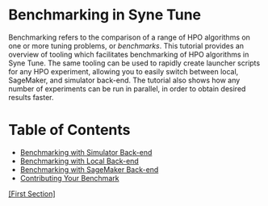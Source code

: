 # Benchmarking in Syne Tune


Benchmarking refers to the comparison of a range of HPO algorithms on one or more
tuning problems, or *benchmarks*. This tutorial provides an overview of tooling
which facilitates benchmarking of HPO algorithms in Syne Tune. The same tooling
can be used to rapidly create launcher scripts for any HPO experiment, allowing
you to easily switch between local, SageMaker, and simulator back-end. The
tutorial also shows how any number of experiments can be run in parallel, in
order to obtain desired results faster.


# Table of Contents

* [Benchmarking with Simulator Back-end](bm_simulator.md)
* [Benchmarking with Local Back-end](bm_local.md)
* [Benchmarking with SageMaker Back-end](bm_sagemaker.md)
* [Contributing Your Benchmark](bm_contributing.md)

[[First Section]](bm_simulator.md)
